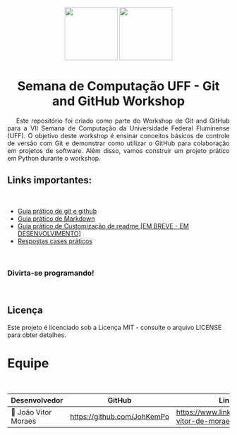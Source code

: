 <div align="center">
  <img src="images/4.png"width=" 120px">
  <img src="images/1.png"width=" 120px">
  <h1>Semana de Computação UFF - Git and GitHub Workshop</h1>
</div>

<p align = "justify"> &emsp; Este repositório foi criado como parte do Workshop de Git and GitHub para a VII Semana de Computação da Universidade Federal Fluminense (UFF). O objetivo deste workshop é ensinar conceitos básicos de controle de versão com Git e demonstrar como utilizar o GitHub para colaboração em projetos de software. Além disso, vamos construir um projeto prático em Python durante o workshop. </p>

## **Links importantes:**

<br>

- [Guia prático de git e github](https://github.com/JohKemPo/Github-Guide)
- [Guia prático de Markdown](https://github.com/JohKemPo/Github-Guide/blob/main/Markdown%20.md)
- [Guia prático de Customização de readme [EM BREVE - EM DESENVOLVIMENTO]](https://github.com/JohKemPo/README-Custom)
- [Respostas cases práticos](https://github.com/JohKemPo/VII-Semana-de-Computa-UFF-Github-Respostas)


<br>

### **Divirta-se programando!**

<br>

## **Licença**
Este projeto é licenciado sob a Licença MIT - consulte o arquivo LICENSE para obter detalhes.

<h1 id="Equipe">Equipe</h1><br>

<div align="center">

|     Desenvolvedor              |           GitHub             |       LinkedIn     |
|--------------------------------|------------------------------|--------------------|
|👤 João Vitor Moraes            |<https://github.com/JohKemPo>   |<https://www.linkedin.com/in/joao-vitor-de-moraes/>|
</div>




